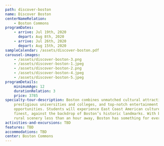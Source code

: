 ```yaml
---
path: discover-boston
name: Discover Boston
centerNameRelation:
    - Boston Commons
programDates:
    - arrive: Jul 19th, 2020
      depart: Aug 8th, 2020
    - arrive: Jul 26th, 2020
      depart: Aug 15th, 2020
sampleCalendar: /assets/discover-boston.pdf
carousel-images:
    - /assets/discover-boston-3.png
    - /assets/discover-boston-1.jpeg
    - /assets/discover-boston-2.png
    - /assets/discover-boston-4.jpeg
    - /assets/discover-boston-5.jpeg
programDetails:
    minimumAge: 12
    durationRelation: 3
    price: 3785
specialty-tour-description: Boston combines unmatched cultural attractions,
    prestigious universities and colleges, and top-notch entertainment and dining
    opportunities. Students will experience East Coast American culture at its
    finest, against the backdrop of Boston’s historic landmarks. With beaches and
    rural scenery less than an hour away, Boston has something for everyone.
activities-and-excursions: TBD
features: TBD
accommodations: TBD
center: Boston Commons
---
```

